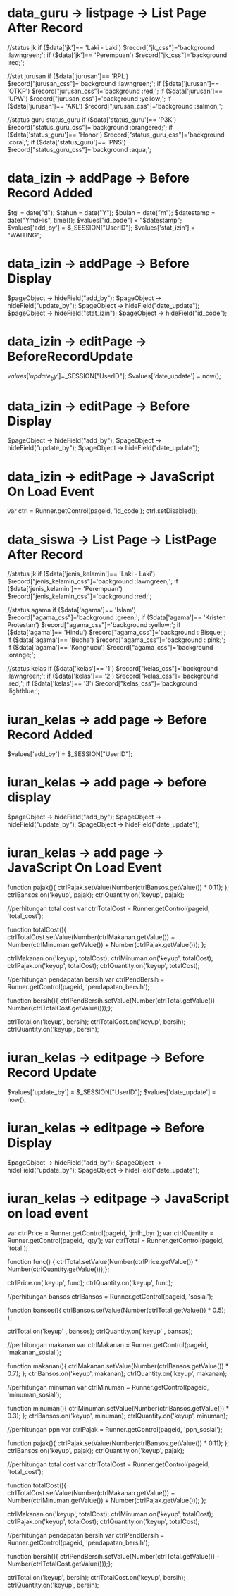 # data_guru -> listpage -> List Page After Record
//status jk
if ($data['jk']== 'Laki - Laki')
$record["jk_css"]='background :lawngreen;';
if ($data['jk']== 'Perempuan')
$record["jk_css"]='background :red;'; 

//stat jurusan
if ($data['jurusan']== 'RPL')
$record["jurusan_css"]='background :lawngreen;';
if ($data['jurusan']== 'OTKP')
$record["jurusan_css"]='background :red;';
if ($data['jurusan']== 'UPW')
$record["jurusan_css"]='background :yellow;';
if ($data['jurusan']== 'AKL')
$record["jurusan_css"]='background :salmon;';

//status guru status_guru
if ($data['status_guru']== 'P3K')
$record["status_guru_css"]='background :orangered;';
if ($data['status_guru']== 'Honor')
$record["status_guru_css"]='background :coral;';
if ($data['status_guru']== 'PNS')
$record["status_guru_css"]='background :aqua;';

# data_izin -> addPage -> Before Record Added
$tgl = date("d");
$tahun = date("Y");
$bulan = date("m");
$datestamp = date("YmdHis", time());
$values["id_code"] = "$datestamp";
$values['add_by'] = $_SESSION["UserID"];
$values['stat_izin'] = "WAITING";

# data_izin -> addPage -> Before Display
$pageObject -> hideField("add_by");
$pageObject -> hideField("update_by");
$pageObject -> hideField("date_update");
$pageObject -> hideField("stat_izin");
$pageObject -> hideField("id_code");

# data_izin -> editPage -> BeforeRecordUpdate
$values['update_by'] =$_SESSION["UserID"];
$values['date_update'] = now();

# data_izin -> editPage -> Before Display
$pageObject -> hideField("add_by");
$pageObject -> hideField("update_by");
$pageObject -> hideField("date_update");

# data_izin -> editPage -> JavaScript On Load Event
var ctrl = Runner.getControl(pageid, 'id_code');
ctrl.setDisabled();

# data_siswa -> List Page -> ListPage After Record
//status jk
if ($data['jenis_kelamin']== 'Laki - Laki')
$record["jenis_kelamin_css"]='background :lawngreen;';
if ($data['jenis_kelamin']== 'Perempuan')
$record["jenis_kelamin_css"]='background :red;'; 

//status agama
if ($data['agama']== 'Islam')
$record["agama_css"]='background :green;';
if ($data['agama']== 'Kristen Protestan')
$record["agama_css"]='background :yellow;';
if ($data['agama']== 'Hindu')
$record["agama_css"]='background : Bisque;';
if ($data['agama']== 'Budha')
$record["agama_css"]='background : pink;';
if ($data['agama']== 'Konghucu')
$record["agama_css"]='background :orange;';

//status kelas
if ($data['kelas']== '1')
$record["kelas_css"]='background :lawngreen;';
if ($data['kelas']== '2')
$record["kelas_css"]='background :red;'; 
if ($data['kelas']== '3')
$record["kelas_css"]='background :lightblue;'; 

# iuran_kelas -> add page -> Before Record Added
$values['add_by'] = $_SESSION["UserID"];

# iuran_kelas -> add page -> before display
$pageObject -> hideField("add_by");
$pageObject -> hideField("update_by");
$pageObject -> hideField("date_update");

# iuran_kelas -> add page -> JavaScript On Load Event
function pajak(){
ctrlPajak.setValue(Number(ctrlBansos.getValue()) * 0.11);
};
ctrlBansos.on('keyup', pajak);
ctrlQuantity.on('keyup', pajak);

//perhitungan total cost
var ctrlTotalCost = Runner.getControl(pageid, 'total_cost');

function totalCost(){
ctrlTotalCost.setValue(Number(ctrlMakanan.getValue()) + Number(ctrlMinuman.getValue()) + Number(ctrlPajak.getValue()));
};

ctrlMakanan.on('keyup', totalCost);
ctrlMinuman.on('keyup', totalCost);
ctrlPajak.on('keyup', totalCost);
ctrlQuantity.on('keyup', totalCost);

//perhitungan pendapatan bersih
var ctrlPendBersih = Runner.getControl(pageid, 'pendapatan_bersih');

function bersih(){
ctrlPendBersih.setValue(Number(ctrlTotal.getValue()) - Number(ctrlTotalCost.getValue()));};

ctrlTotal.on('keyup', bersih);
ctrlTotalCost.on('keyup', bersih);
ctrlQuantity.on('keyup', bersih);

# iuran_kelas -> editpage -> Before Record Update
$values['update_by'] = $_SESSION["UserID"];
$values['date_update'] = now();

# iuran_kelas -> editpage -> Before Display
$pageObject -> hideField("add_by");
$pageObject -> hideField("update_by");
$pageObject -> hideField("date_update");

# iuran_kelas -> editpage -> JavaScript on load event
var ctrlPrice = Runner.getControl(pageid, 'jmlh_byr');
var ctrlQuantity = Runner.getControl(pageid, 'qty');
var ctrlTotal = Runner.getControl(pageid, 'total');

function func() {
ctrlTotal.setValue(Number(ctrlPrice.getValue()) * Number(ctrlQuantity.getValue()));};

ctrlPrice.on('keyup', func);
ctrlQuantity.on('keyup', func);

//perhitungan bansos
ctrlBansos = Runner.getControl(pageid, 'sosial');

function bansos(){
ctrlBansos.setValue(Number(ctrlTotal.getValue()) * 0.5);
};

ctrlTotal.on('keyup' , bansos);
ctrlQuantity.on('keyup' , bansos);

//perhitungan makanan
var ctrlMakanan = Runner.getControl(pageid, 'makanan_sosial');

function makanan(){
ctrlMakanan.setValue(Number(ctrlBansos.getValue()) * 0.7);
};
ctrlBansos.on('keyup', makanan);
ctrlQuantity.on('keyup', makanan);

//perhitungan minuman
var ctrlMinuman = Runner.getControl(pageid, 'minuman_sosial');

function minuman(){
ctrlMinuman.setValue(Number(ctrlBansos.getValue()) * 0.3);
};
ctrlBansos.on('keyup', minuman);
ctrlQuantity.on('keyup', minuman);

//perhitungan ppn
var ctrlPajak = Runner.getControl(pageid, 'ppn_sosial');

function pajak(){
ctrlPajak.setValue(Number(ctrlBansos.getValue()) * 0.11);
};
ctrlBansos.on('keyup', pajak);
ctrlQuantity.on('keyup', pajak);

//perhitungan total cost
var ctrlTotalCost = Runner.getControl(pageid, 'total_cost');

function totalCost(){
ctrlTotalCost.setValue(Number(ctrlMakanan.getValue()) + Number(ctrlMinuman.getValue()) + Number(ctrlPajak.getValue()));
};

ctrlMakanan.on('keyup', totalCost);
ctrlMinuman.on('keyup', totalCost);
ctrlPajak.on('keyup', totalCost);
ctrlQuantity.on('keyup', totalCost);

//perhitungan pendapatan bersih
var ctrlPendBersih = Runner.getControl(pageid, 'pendapatan_bersih');

function bersih(){
ctrlPendBersih.setValue(Number(ctrlTotal.getValue()) - Number(ctrlTotalCost.getValue()));};

ctrlTotal.on('keyup', bersih);
ctrlTotalCost.on('keyup', bersih);
ctrlQuantity.on('keyup', bersih);
